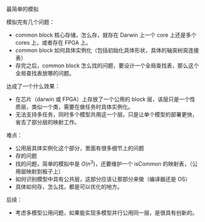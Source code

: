 最简单的模拟

模拟完有几个问题：
- common block 核心存储，怎么存，就存在 Darwin 上一个 core 上还是多个 cores 上，或者存在 FPGA 上。
- common block 如何具体实例化（包括初始化具体形状，具体的轴突树突连接表）
- 存完之后，common block 怎么找的问题，要设计一个全局查找表，那么这个全局查找表放哪的问题。


达成了一个什么效果：
- 在芯片（darwin 或 FPGA）上存放了一个公用的 block 层，该层只是一个性质层，类似一个类，需要在做任务时具体实例化。
- 无法支持多任务，同时多个模型共用这一个层。只是让单个模型的部署更快，省去了部分层的映射工作。

难点：
- 公用层具体实例化这个部分，里面有很多细节上的问题
- 存的问题
- 找的问题，简单的模拟中是 $O(n^3)$，还要维护一个 isCommon 的映射表，（公用层映射到板子上）
- 如何识别模型中具有公共层，这部分应该让那部分来做（编译器还是 OS）
- 具体如何存，怎么找，都是可以优化的地方。

后续：
- 考虑多模型公用问题，如果能实现多模型并行公用同一层，是很具有创新的。